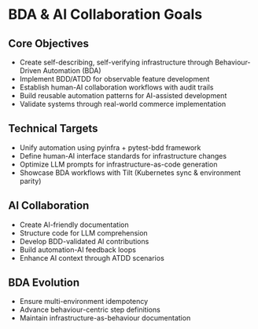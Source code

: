 # BDA & AI Collaboration Goals

## Core Objectives
- Create self-describing, self-verifying infrastructure through Behaviour-Driven Automation (BDA)
- Implement BDD/ATDD for observable feature development
- Establish human-AI collaboration workflows with audit trails
- Build reusable automation patterns for AI-assisted development
- Validate systems through real-world commerce implementation

## Technical Targets
- Unify automation using pyinfra + pytest-bdd framework
- Define human-AI interface standards for infrastructure changes
- Optimize LLM prompts for infrastructure-as-code generation
- Showcase BDA workflows with Tilt (Kubernetes sync & environment parity)

## AI Collaboration
- Create AI-friendly documentation
- Structure code for LLM comprehension
- Develop BDD-validated AI contributions
- Build automation-AI feedback loops
- Enhance AI context through ATDD scenarios

## BDA Evolution
- Ensure multi-environment idempotency
- Advance behaviour-centric step definitions
- Maintain infrastructure-as-behaviour documentation
